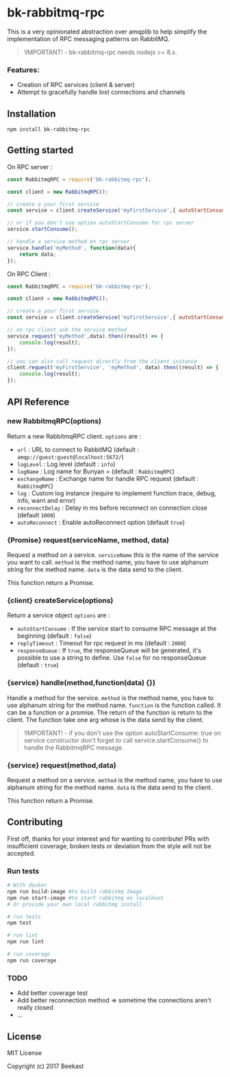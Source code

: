 # bk-rabbitmq-rpc

This is a very opinionated abstraction over amqplib to help simplify the implementation of RPC messaging patterns on RabbitMQ.

> !IMPORTANT! - bk-rabbitmq-rpc needs nodejs >= 8.x.

### Features:
 * Creation of RPC services (client & server)
 * Attempt to gracefully handle lost connections and channels

## Installation

```(bash)
npm install bk-rabbitmq-rpc
```

## Getting started

On RPC server :

```javascript
const RabbitmqRPC = require('bk-rabbitmq-rpc');

const client = new RabbitmqRPC();

// create a your first service
const service = client.createService('myFirstService',{ autoStartConsume: true })

// or if you don't use option autoStartConsume for rpc server
service.startConsume();

// handle a service method on rpc server
service.handle('myMethod', function(data){
	return data;
});
```
On RPC Client :
```javascript
const RabbitmqRPC = require('bk-rabbitmq-rpc');

const client = new RabbitmqRPC();

// create a your first service
const service = client.createService('myFirstService',{ autoStartConsume: false });

// on rpc client ask the service method
service.request('myMethod',data).then((result) => {
	console.log(result);
});

// you can also call request directly from the client instance
client.request('myFirstService', 'myMethod', data).then((result) => {
	console.log(result);
});

```

## API Reference

### new RabbitmqRPC(options)
Return a new RabbitmqRPC client.
`options` are :
 * 	`url` : URL to connect to RabbitMQ (default : `amqp://guest:guest@localhost:5672/`)
 * `logLevel` : Log level (default : `info`)
 * `logName` : Log name for Bunyan = (default : `RabbitmqRPC`)
 * `exchangeName` : Exchange name for handle RPC request  (default : `RabbitmqRPC`)
 * `log` : Custom log instance (require to implement function trace, debug, info, warn and error)
 * `reconnectDelay` : Delay in ms before reconnect on connection close (default `1000`)
 * `autoReconnect` : Enable autoReconnect option (default `true`)

### {Promise} request(serviceName, method, data)
Request a method on a service.
`serviceName` this is the name of the service you want to call.
`method` is the method name, you have to use alphanum string for the method name.
`data` is the data send to the client.

This function return a Promise.

### {client} createService(options)
Return a service object
`options` are :
* `autoStartConsume` : If the service start to consume RPC message at the beginning (default : `false`)
* `replyTimeout` : Timeout for rpc request in ms (default : `2000`)
* `responseQueue` : If `true`, the responseQueue will be generated, it's possible to use a string to define. Use `false` for no responseQueue (default : `true`)

### {service} handle(method,function(data) {})
Handle a method for the service.
`method` is the method name, you have to use alphanum string for the method name.
`function` is the function called. It can be a function or a promise. The return of the function is return to the client. The function take one arg whose is the data send by the client.

> !IMPORTANT! - if you don't use the option autoStartConsume: true on service constructor don't forget to call service.startConsume() to handle the RabbitmqRPC message.

### {service} request(method,data)
Request a method on a service.
`method` is the method name, you have to use alphanum string for the method name.
`data` is the data send to the client.

This function return a Promise.

## Contributing

First off, thanks for your interest and for wanting to contribute!
PRs with insufficient coverage, broken tests or deviation from the style will not be accepted.

### Run tests

```bash
# With docker
npm run build-image #to build rabbitmq Image
npm run start-image #to start rabbitmq on localhost
# Or provide your own local rabbitmq install

# run tests
npm test

# run lint
npm run lint

# run coverage
npm run coverage
```

### TODO
 * Add better coverage test
 * Add better reconnection method => sometime the connections aren't really closed
 * ...

## License
MIT License

Copyright (c) 2017 Beekast
